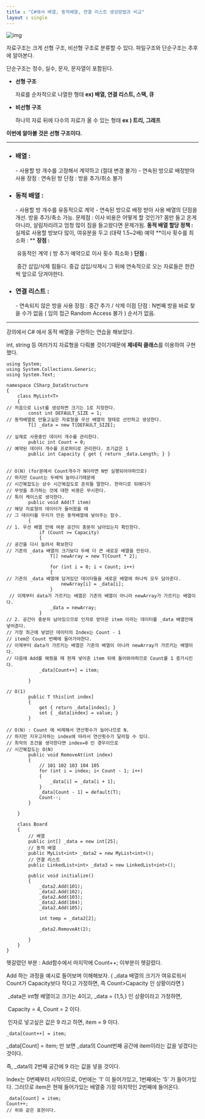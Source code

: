 ```yaml
---
title : "C#에서 배열, 동적배열, 연결 리스트 생성방법과 비교"
layout : single
---
```

![img](https://keep.google.com/u/0/media/v2/1VNmVakQlJzgwpcRkjylrAGB7o3y9V16MtrOF999Xr6jvSG1FT5nB6CiZi8SL_-8/1kD787Cd-WAZEFcuGSvAjOdUXAsqnX3kBf-Xs7244pkPVl968cQ-wv56eogFVUOA?accept=image/gif,image/jpeg,image/jpg,image/png,image/webp,audio/aac&sz=1297)



자료구조는 크게 선형 구조, 비선형 구조로 분류할 수 있다. 파일구조와 단순구조는 추후에 알아본다. 

단순구조는 정수, 실수, 문자, 문자열이 포함된다.



- **선형 구조**

  자료를 순차적으로 나열한 형태
  **ex) 배열, 연결 리스트, 스택, 큐**

- **비선형 구조**

  하나의 자료 뒤에 다수의 자료가 올 수 있는 형태
  **ex ) 트리, 그래프**
  
  

**이번에 알아볼 것은 선형 구조이다.**


-----



* ### 배열 :

  \- 사용할 방 개수를 고정해서 계약하고 (절대 변경 불가)
  \- 연속된 방으로 배정받아 사용
  장점 : 연속된 방
  단점 : 방을 추가/취소 불가

* ### 동적 배열 :

  \- 사용할 방 개수를 유동적으로 계약
  \- 연속된 방으로 배정 받아 사용
  배열의 단점을 개선. 방을 추가/축소 가능.
  문제점 : 이사 비용은 어떻게 할 것인가? 몸만 들고 온게 아니라, 살림차리려고 엄청 많이 짐을 들고왔다면 문제가됨.
  **동적 배열 할당 정책 :**
  	실제로 사용할 방보다 많이, 여유분을 두고 (대략 1.5~2배) 예약
  **이사 횟수를 최소화 : **
  **장점 :** 

  ​	유동적인 계약 ( 방 추가 예약으로 이사 횟수 최소화 )
  **단점 :** 

  ​	중간 삽입/삭제 힘들다. 중갑 삽입/삭제시 그 뒤에 연속적으로 	오는 자료들은 한칸씩 앞으로 당겨야한다.

* ### 연결 리스트 :

  \- 연속되지 않은 방을 사용
  장점 : 중간 추가 / 삭제 이점
  단점 : N번째 방을 바로  찾을 수가 없음 ( 임의 접근 Random Access 불가 )
  순서가 없음.

-----



강의에서 C# 에서 동적 배열을 구현하는 연습을 해보았다. 

int, string 등 여러가지 자료형을 다뤄볼 것이기때문에 **제네릭 클래스**를 이용하여 구현했다.

```
using System;
using System.Collections.Generic;
using System.Text;

namespace CSharp_DataStructure
{
    class MyList<T>
    {
// 처음으로 List를 생성하면 크기는 1로 지정한다.
        const int DEFAULT_SIZE = 1; 
// 동적배열로 만들고싶은 자료형을 우선 배열의 형태로 선언하고 생성한다.
        T[] _data = new T[DEFAULT_SIZE]; 
		
// 실제로 사용중인 데이터 개수를 관리한다.
        public int Count = 0; 
// 예약된 데이터 개수를 프로퍼티로 관리한다. 초기값은 1
        public int Capacity { get { return _data.Length; } }


// O(N) (for문에서 Count개수가 N이라면 N번 실행되어야하므로) 
// 하지만 Count는 두배씩 늘어나기때문에 
// 시간복잡도는 상수 시간복잡도로 흔히들 말한다. 한마디로 뒤에다가
// 무엇을 추가하는 것에 대한 비용은 무시한다.
// 특이 케이스로 생각한다. 
        public void Add(T item) 
// 해당 자료형의 데이터가 들어왔을 때
// 그 데이터를 우리가 만든 동적배열에 넣어주는 함수.
        {
// 1. 우선 배열 안에 여분 공간이 충분히 남아있는지 확인한다.
            if (Count >= Capacity)
            {
// 공간을 다시 늘려서 확보한다
// 기존의 _data 배열의 크기보다 두배 더 큰 새로운 배열을 만든다.
                T[] newArray = new T[Count * 2]; 
                
                for (int i = 0; i < Count; i++)
                {
// 기존의 _data 배열에 담겨있던 데이터들을 새로운 배열에 하나씩 모두 담아준다.             
                    newArray[i] = _data[i];
                }
 // 이제부터 data가 가르키는 배열은 기존의 배열이 아니라 newArray가 가르키는 배열이다. 
                _data = newArray;
            }
// 2. 공간이 충분히 남아있으므로 인자로 받아온 item 이라는 데이터를 _data 배열안에 넣어준다.
// 가장 최근에 넣었던 데이터의 Index는 Count - 1 
// item은 Count 번째에 들어가야한다. 
// 이제부터 data가 가르키는 배열은 기존의 배열이 아니라 newArray가 가르키는 배열이다.
// 다음에 Add를 해줬을 때 현재 넣어준 item 뒤에 들어와야하므로 Count를 1 증가시킨다.
            _data[Count++] = item;

        }

// O(1)
        public T this[int index]
        {
            get { return _data[index]; }
            set { _data[index] = value; }
        }

// O(N) : Count 에 비례해서 연산횟수가 늘어나므로 N.
// 하지만 지우고자하는 index에 따라서 연산횟수가 달라질 수 있다.
// 최악의 조건을 생각한다면 index=0 인 경우이므로 
// 시간복잡도는 O(N)
        public void RemoveAt(int index)
        {
            // 101 102 103 104 105 
            for (int i = index; i< Count - 1; i++)
            {
                _data[i] = _data[i + 1];
            }
            _data[Count - 1] = default(T);
            Count--;
        }

    }

    class Board
    {
	    // 배열
        public int[] _data = new int[25];
        // 동적 배열
        public MyList<int> _data2 = new MyList<int>();
        // 연결 리스트
        public LinkedList<int> _data3 = new LinkedList<int>(); 

        public void initialize()
        {
            _data2.Add(101);
            _data2.Add(102);
            _data2.Add(103);
            _data2.Add(104);
            _data2.Add(105);

            int temp = _data2[2];

            _data2.RemoveAt(2);

        }
    }
}

```



헷갈렸던 부분 : Add함수에서 마지막에 Count++; 이부분이 헷갈렸다.



Add 하는 과정을 예시로 들어보며 이해해보자. ( _data 배열의 크기가 여유로워서 Count가 Capacity보다 작다고 가정하면, 즉 Count>Capacity 인 상황이라면 )

​	_data은 int형 배열이고 크기는 4이고, _data = {1,5,} 인 상황이라고 가정하면,

​	Capacity = 4, Count = 2 이다.

​	인자로 넣고싶은 값은 9 라고 하면, item = 9 이다.

```
_data[Count++] = item;
```

_data[Count] = item; 만 보면 _data의 Count번째 공간에 item이라는 값을 넣겠다는 것이다.

즉, _data의 2번째 공간에 9 라는 값을 넣을 것이다.

Index는 0번째부터 시작이므로, 0번에는 '1' 이 들어가있고, 1번째에는 '5' 가 들어가있다. 그러므로 item은 현재 들어가있는 배열중 가장 마지막인 2번째에 들어온다.

```
_data[Count] = item;
Count++;
// 위와 같은 표현이다.
```



